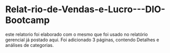 # Relat-rio-de-Vendas-e-Lucro---DIO-Bootcamp
este relatorio foi elaborado com o mesmo que foi usado no relatório gerencial já postado aqui. Foi adicionado 3 páginas, contendo Detalhes e análises de categorias.
